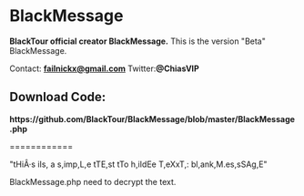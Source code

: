 BlackMessage
============


<b>BlackTour official creator BlackMessage.</b>
This is the version "Beta" BlackMessage.

Contact: <b>failnickx@gmail.com</b> Twitter:<b>@ChiasVIP</b>


<h2>Download Code:</h2>
<b>https://github.com/BlackTour/BlackMessage/blob/master/BlackMessage.php</b>

============

"tHiÂ·s iIs, a s,imp,L,e tTE,st tTo h,iIdEe T,eXxT,: bl,ank,M.es,sSAg,E"

BlackMessage.php need to decrypt the text.
